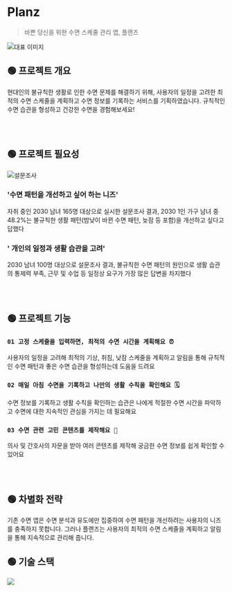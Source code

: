 # Planz
> 바쁜 당신을 위한 수면 스케줄 관리 앱, 플랜즈

![대표 이미지](https://github.com/user-attachments/assets/06689eb2-2cca-45c5-a63e-2443b8663d90)

## 🟢 프로젝트 개요

현대인의 불규칙한 생활로 인한 수면 문제를 해결하기 위해, 사용자의 일정을 고려한 최적의 수면 스케줄을 계획하고 수면 정보를 기록하는 서비스를 기획하였습니다. 규칙적인 수면 습관을 형성하고 건강한 수면을 경험해보세요!

<br/>
<br/>

## 🟢 프로젝트 필요성

![설문조사](https://github.com/user-attachments/assets/b82c9755-b1e7-4b04-9a78-d429c1627619)
### '수면 패턴을 개선하고 싶어 하는 니즈'
자취 중인 2030 남녀 165명 대상으로 실시한 설문조사 결과, 2030 1인 가구 남녀 중 48.2%는 불규칙한 생활 패턴(밤낮이 바뀐 수면 패턴, 늦잠 등 포함)을 개선하고 싶다고 답했다
### ' 개인의 일정과 생활 습관을 고려'
2030 남녀 100명 대상으로 설문조사 결과, 불규칙한 수면 패턴의 원인으로 생활 습관의 통제력 부족, 근무 및 수업 등 일정상 요구가 가장 많은 답변을 차지했다

<br/>
<br/>

## 🟢 프로젝트 기능

### `01 고정 스케줄을 입력하면, 최적의 수면 시간을 계획해요 ⏰`
사용자의 일정을 고려해 최적의 기상, 취침, 낮잠 스케줄을 계획하고 알림을 통해 규칙적인 수면 패턴과 좋은 수면 습관을 형성하는데 도움을 드려요

### `02 매일 아침 수면을 기록하고 나만의 생활 수칙을 확인해요 🗓️`
수면 정보를 기록하고 생활 수칙을 확인하는 습관은 나에게 적절한 수면 시간을 파악하고 수면에 대한 지속적인 관심을 가지는 데 필요해요

### `03 수면 관련 고민 콘텐츠를 제작해요 💭`
의사 및 간호사의 자문을 받아 여러 콘텐츠를 제작해 궁금한 수면 정보를 쉽게 확인할 수 있어요

<br/>
<br/>

## 🟢 차별화 전략

기존 수면 앱은 수면 분석과 유도에만 집중하여 수면 패턴을 개선하려는 사용자의 니즈를 충족하지 못합니다. 그러나 플랜즈는 사용자의 최적의 수면 스케줄을 계획하고 알림을 통해 지속적으로 관리해 줍니다.

## 🟢 기술 스택
<img src="https://skillicons.dev/icons?i=java,spring,mariadb,flutter,figma& perline="/>
